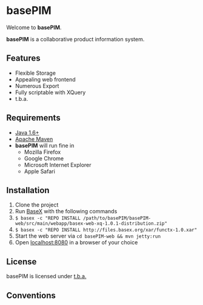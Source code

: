 basePIM
=======

Welcome to **basePIM**. 

**basePIM** is a collaborative product information system.

Features
--------

* Flexible Storage
* Appealing web frontend
* Numerous Export
* Fully scriptable with XQuery
* t.b.a.

Requirements
------------

* [Java 1.6+](http://www.java.com/getjava/)
* [Apache Maven](http://maven.apache.org/)
* **basePIM** will run fine in 
	* Mozilla Firefox
	* Google Chrome
	* Microsoft Internet Explorer
	* Apple Safari

Installation
------------

1. Clone the project
2. Run [BaseX](http://basex.org/ "BaseX | The XML Database") with the following commands
3. `$ basex -c "REPO INSTALL /path/to/basePIM/basePIM-web/src/main/webapp/basex-web-xq-1.0.1-distribution.zip"`
4. `$ basex -c "REPO INSTALL http://files.basex.org/xar/functx-1.0.xar"`
5. Start the web server via ``cd basePIM-web && mvn jetty:run``
6. Open [localhost:8080](http://localhost:8080) in a browser of your choice

License
-------

basePIM is licensed under [t.b.a.](http://www.opensource.org/licenses/alphabetical "Licenses by Name | Open Source Initiative")


Conventions
-----------

